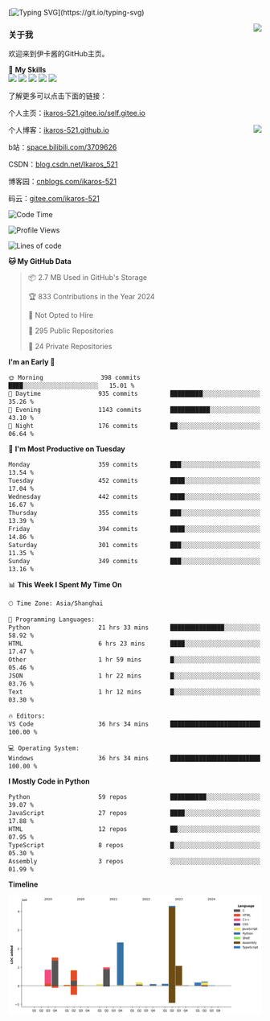 [![Typing SVG](https://readme-typing-svg.herokuapp.com?size=25&duration=3000&color=8C43EA&vCenter=true&width=200&height=40&lines=Hi+Welcome+%F0%9F%91%8B%F0%9F%8F%BB;I'm+Love丶伊卡洛斯~~)](https://git.io/typing-svg)

<a href="#">
  <img align="right" src="https://github-readme-stats.vercel.app/api?username=Ikaros-521&count_private=true&show_icons=true&bg_color=15,f2f7fd,E0EAFC" />
</a>

### 关于我

欢迎来到伊卡酱的GitHub主页。

🌟 **My Skills**  
![](https://img.shields.io/badge/-C-A8B9CC?style=flat-square&logo=C&logoColor=fff)
![](https://img.shields.io/badge/-Python-3776AB?style=flat-square&logo=Python&logoColor=fff)
![](https://img.shields.io/badge/-JavaScript-F7DF1E?style=flat-square&logo=JavaScript&logoColor=fff)
![](https://img.shields.io/badge/-C++-00599C?style=flat-square&logo=Cpp&logoColor=fff)
![](https://img.shields.io/badge/-Linux-000000?style=flat-square&logo=Linux&logoColor=fff)

了解更多可以点击下面的链接：  

个人主页：[ikaros-521.gitee.io/self.gitee.io](https://ikaros-521.gitee.io/self.gitee.io/)  

<img align='right' src="https://github.com/Ikaros-521/Ikaros-521/assets/40910637/3a5e50bc-91dc-4aa5-b7a0-8b27ad1c2b33" height="330">

个人博客：[ikaros-521.github.io](https://ikaros-521.github.io/)  

b站：[space.bilibili.com/3709626](https://space.bilibili.com/3709626)  

CSDN：[blog.csdn.net/Ikaros_521](https://blog.csdn.net/Ikaros_521)  

博客园：[cnblogs.com/ikaros-521](https://www.cnblogs.com/ikaros-521)  

码云：[gitee.com/ikaros-521](https://gitee.com/ikaros-521)  


<!--START_SECTION:waka-->
![Code Time](http://img.shields.io/badge/Code%20Time-1%2C561%20hrs%2058%20mins-blue)

![Profile Views](http://img.shields.io/badge/Profile%20Views-10-blue)

![Lines of code](https://img.shields.io/badge/From%20Hello%20World%20I%27ve%20Written-12.9%20million%20lines%20of%20code-blue)

**🐱 My GitHub Data** 

> 📦 2.7 MB Used in GitHub's Storage 
 > 
> 🏆 833 Contributions in the Year 2024
 > 
> 🚫 Not Opted to Hire
 > 
> 📜 295 Public Repositories 
 > 
> 🔑 24 Private Repositories 
 > 
**I'm an Early 🐤** 

```text
🌞 Morning                398 commits         ████░░░░░░░░░░░░░░░░░░░░░   15.01 % 
🌆 Daytime                935 commits         █████████░░░░░░░░░░░░░░░░   35.26 % 
🌃 Evening                1143 commits        ███████████░░░░░░░░░░░░░░   43.10 % 
🌙 Night                  176 commits         ██░░░░░░░░░░░░░░░░░░░░░░░   06.64 % 
```
📅 **I'm Most Productive on Tuesday** 

```text
Monday                   359 commits         ███░░░░░░░░░░░░░░░░░░░░░░   13.54 % 
Tuesday                  452 commits         ████░░░░░░░░░░░░░░░░░░░░░   17.04 % 
Wednesday                442 commits         ████░░░░░░░░░░░░░░░░░░░░░   16.67 % 
Thursday                 355 commits         ███░░░░░░░░░░░░░░░░░░░░░░   13.39 % 
Friday                   394 commits         ████░░░░░░░░░░░░░░░░░░░░░   14.86 % 
Saturday                 301 commits         ███░░░░░░░░░░░░░░░░░░░░░░   11.35 % 
Sunday                   349 commits         ███░░░░░░░░░░░░░░░░░░░░░░   13.16 % 
```


📊 **This Week I Spent My Time On** 

```text
🕑︎ Time Zone: Asia/Shanghai

💬 Programming Languages: 
Python                   21 hrs 33 mins      ███████████████░░░░░░░░░░   58.92 % 
HTML                     6 hrs 23 mins       ████░░░░░░░░░░░░░░░░░░░░░   17.47 % 
Other                    1 hr 59 mins        █░░░░░░░░░░░░░░░░░░░░░░░░   05.46 % 
JSON                     1 hr 22 mins        █░░░░░░░░░░░░░░░░░░░░░░░░   03.76 % 
Text                     1 hr 12 mins        █░░░░░░░░░░░░░░░░░░░░░░░░   03.30 % 

🔥 Editors: 
VS Code                  36 hrs 34 mins      █████████████████████████   100.00 % 

💻 Operating System: 
Windows                  36 hrs 34 mins      █████████████████████████   100.00 % 
```

**I Mostly Code in Python** 

```text
Python                   59 repos            ██████████░░░░░░░░░░░░░░░   39.07 % 
JavaScript               27 repos            ████░░░░░░░░░░░░░░░░░░░░░   17.88 % 
HTML                     12 repos            ██░░░░░░░░░░░░░░░░░░░░░░░   07.95 % 
TypeScript               8 repos             █░░░░░░░░░░░░░░░░░░░░░░░░   05.30 % 
Assembly                 3 repos             ░░░░░░░░░░░░░░░░░░░░░░░░░   01.99 % 
```



**Timeline**

![Lines of Code chart](https://raw.githubusercontent.com/Ikaros-521/Ikaros-521/main/assets/bar_graph.png)


<!--END_SECTION:waka-->


<!--
**Ikaros-521/Ikaros-521** is a ✨ _special_ ✨ repository because its `README.md` (this file) appears on your GitHub profile.

Here are some ideas to get you started:

- 🔭 I’m currently working on ...
- 🌱 I’m currently learning ...
- 👯 I’m looking to collaborate on ...
- 🤔 I’m looking for help with ...
- 💬 Ask me about ...
- 📫 How to reach me: ...
- 😄 Pronouns: ...
- ⚡ Fun fact: ...
-->

